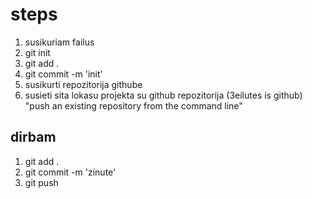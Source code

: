 # steps

1. susikuriam failus
2. git init
3. git add .
4. git commit -m 'init'
5. susikurti repozitorija githube
6. susieti sita lokasu projekta su github repozitorija (3eilutes is github) "push an existing repository from the command line"

## dirbam

1. git add .
2. git commit -m 'zinute'
3. git push